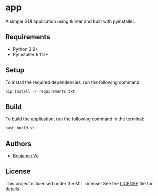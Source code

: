 # app

A simple GUI application using tkinter and built with pyinstaller.

## Requirements

- Python 3.9+
- PyInstaller 6.11.1+

## Setup

To install the required dependencies, run the following command:

```bash
pip install -r requirements.txt
```

## Build

To build the application, run the following command in the terminal:

```bash
bash build.sh
```

## Authors

- [Benjamin Vo](https://github.com/VM-Thuan-2003)

## License

This project is licensed under the MIT License. See the [LICENSE](LICENSE) file for details.
